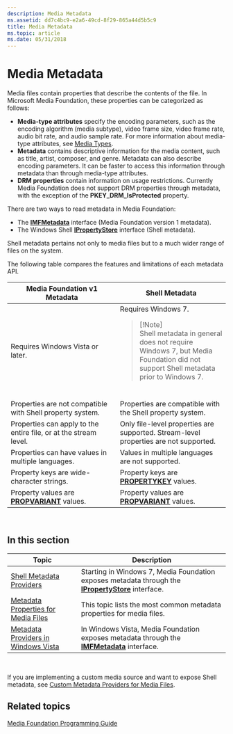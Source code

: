 ```yaml
---
description: Media Metadata
ms.assetid: dd7c4bc9-e2a6-49cd-8f29-865a44d5b5c9
title: Media Metadata
ms.topic: article
ms.date: 05/31/2018
---
```


# Media Metadata

Media files contain properties that describe the contents of the file. In Microsoft Media Foundation, these properties can be categorized as follows:

-   **Media-type attributes** specify the encoding parameters, such as the encoding algorithm (media subtype), video frame size, video frame rate, audio bit rate, and audio sample rate. For more information about media-type attributes, see [Media Types](media-types.md).
-   **Metadata** contains descriptive information for the media content, such as title, artist, composer, and genre. Metadata can also describe encoding parameters. It can be faster to access this information through metadata than through media-type attributes.
-   **DRM properties** contain information on usage restrictions. Currently Media Foundation does not support DRM properties through metadata, with the exception of the **PKEY\_DRM\_IsProtected** property.

There are two ways to read metadata in Media Foundation:

-   The [**IMFMetadata**](/windows/desktop/api/mfidl/nn-mfidl-imfmetadata) interface (Media Foundation version 1 metadata).
-   The Windows Shell [**IPropertyStore**](/windows/win32/api/propsys/nn-propsys-ipropertystore) interface (Shell metadata).

Shell metadata pertains not only to media files but to a much wider range of files on the system.

The following table compares the features and limitations of each metadata API.



<table>
<colgroup>
<col style="width: 50%" />
<col style="width: 50%" />
</colgroup>
<thead>
<tr class="header">
<th>Media Foundation v1 Metadata</th>
<th>Shell Metadata</th>
</tr>
</thead>
<tbody>
<tr class="odd">
<td>Requires Windows Vista or later.</td>
<td>Requires Windows 7.
<blockquote>
[!Note]<br />
Shell metadata in general does not require Windows 7, but Media Foundation did not support Shell metadata prior to Windows 7.
</blockquote>
<br/></td>
</tr>
<tr class="even">
<td>Properties are not compatible with Shell property system.</td>
<td>Properties are compatible with the Shell property system.</td>
</tr>
<tr class="odd">
<td>Properties can apply to the entire file, or at the stream level.</td>
<td>Only file-level properties are supported. Stream-level properties are not supported.</td>
</tr>
<tr class="even">
<td>Properties can have values in multiple languages.</td>
<td>Values in multiple languages are not supported.</td>
</tr>
<tr class="odd">
<td>Property keys are wide-character strings.</td>
<td>Property keys are <a href="/windows/desktop/api/wtypes/ns-wtypes-propertykey"><strong>PROPERTYKEY</strong></a> values.</td>
</tr>
<tr class="even">
<td>Property values are <a href="/windows/win32/api/propidl/ns-propidl-propvariant"><strong>PROPVARIANT</strong></a> values.</td>
<td>Property values are <a href="/windows/win32/api/propidl/ns-propidl-propvariant"><strong>PROPVARIANT</strong></a> values.</td>
</tr>
</tbody>
</table>



 

## In this section



| Topic                                                                                     | Description                                                                                                                                |
|-------------------------------------------------------------------------------------------|--------------------------------------------------------------------------------------------------------------------------------------------|
| [Shell Metadata Providers](shell-metadata-providers.md)<br/>                       | Starting in Windows 7, Media Foundation exposes metadata through the [**IPropertyStore**](/windows/win32/api/propsys/nn-propsys-ipropertystore) interface.<br/> |
| [Metadata Properties for Media Files](metadata-properties-for-media-files.md)<br/> | This topic lists the most common metadata properties for media files.<br/>                                                           |
| [Metadata Providers in Windows Vista](metadata-providers-in-windows-vista.md)<br/> | In Windows Vista, Media Foundation exposes metadata through the [**IMFMetadata**](/windows/desktop/api/mfidl/nn-mfidl-imfmetadata) interface.<br/>                   |



 

If you are implementing a custom media source and want to expose Shell metadata, see [Custom Metadata Providers for Media Files](custom-metadata-providers-for-media-files.md).

## Related topics

<dl> <dt>

[Media Foundation Programming Guide](media-foundation-programming-guide.md)
</dt> </dl>

 

 
